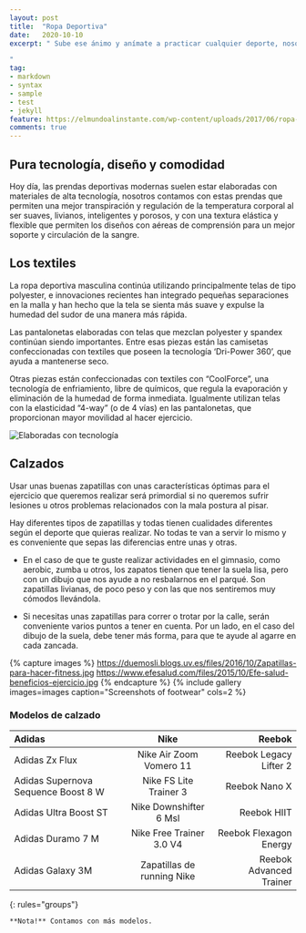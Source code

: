 ```yaml
---
layout: post
title:  "Ropa Deportiva"
date:   2020-10-10
excerpt: " Sube ese ánimo y anímate a practicar cualquier deporte, nosotros te traemos una lista con nuestras mejores propuestas en ropa deportiva para que sientas la máxima comodidad y libertad de movimiento.

"
tag:
- markdown 
- syntax
- sample
- test
- jekyll
feature: https://elmundoalinstante.com/wp-content/uploads/2017/06/ropa-deportiva-nike-2-zonal-strength-tights_2.jpeg
comments: true
---
```


## Pura tecnología, diseño y comodidad

Hoy día, las prendas deportivas modernas suelen estar elaboradas con materiales de alta tecnología, nosotros contamos con estas prendas que permiten una mejor transpiración y regulación de la temperatura corporal al ser suaves, livianos, inteligentes y porosos, y con una textura elástica y flexible que permiten los diseños con aéreas de comprensión para un mejor soporte y circulación de la sangre.

## Los textiles

La ropa deportiva masculina continúa utilizando principalmente telas de tipo polyester, e innovaciones recientes han integrado pequeñas separaciones en la malla y han hecho que la tela se sienta más suave y expulse la humedad del sudor de una manera más rápida.

Las pantalonetas elaboradas con telas que mezclan polyester y spandex continúan siendo importantes. Entre esas piezas están las camisetas confeccionadas con textiles que poseen la tecnología ‘Dri-Power 360’, que ayuda a mantenerse seco.

Otras piezas están confeccionadas con textiles con “CoolForce”, una tecnología de enfriamiento, libre de químicos, que regula la evaporación y eliminación de la humedad de forma inmediata. Igualmente utilizan telas con la elasticidad “4-way” (o de 4 vías) en las pantalonetas, que proporcionan mayor movilidad al hacer ejercicio.

![Elaboradas con tecnología](https://i.blogs.es/787248/puma/450_1000.jpeg)

## Calzados

Usar unas buenas zapatillas con unas características óptimas para el ejercicio que queremos realizar será primordial si no queremos sufrir lesiones u otros problemas relacionados con la mala postura al pisar.

Hay diferentes tipos de zapatillas y todas tienen cualidades diferentes según el deporte que quieras realizar. No todas te van a servir lo mismo y es conveniente que sepas las diferencias entre unas y otras.

- En el caso de que te guste realizar actividades en el gimnasio, como aerobic, zumba u otros, los zapatos tienen que tener la suela lisa, pero con un dibujo que nos ayude a no resbalarnos en el parqué. Son zapatillas livianas, de poco peso y con las que nos sentiremos muy cómodos llevándola.

- Si necesitas unas zapatillas para correr o trotar por la calle, serán conveniente varios puntos a tener en cuenta. Por un lado, en el caso del dibujo de la suela, debe tener más forma, para que te ayude al agarre en cada zancada.

{% capture images %}
    https://duemosli.blogs.uv.es/files/2016/10/Zapatillas-para-hacer-fitness.jpg
    https://www.efesalud.com/files/2015/10/Efe-salud-beneficios-ejercicio.jpg
{% endcapture %}
{% include gallery images=images caption="Screenshots of footwear" cols=2 %}

### Modelos de calzado

| Adidas | Nike | Reebok |
|:--------|:-------:|--------:|
| Adidas Zx Flux   | Nike Air Zoom Vomero 11   | Reebok Legacy Lifter 2  |
| Adidas Supernova Sequence Boost 8 W   | Nike FS Lite Trainer 3   | Reebok Nano X   |
| Adidas Ultra Boost ST   | Nike Downshifter 6 Msl   | Reebok HIIT   |
| Adidas Duramo 7 M   | Nike Free Trainer 3.0 V4   | Reebok Flexagon Energy   |
| Adidas Galaxy 3M   | Zapatillas de running Nike   | Reebok Advanced Trainer   |
{: rules="groups"}

`**Nota!** Contamos con más modelos.`
